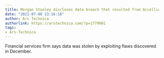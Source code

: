 ```yaml
---
title: Morgan Stanley discloses data breach that resulted from Accellion FTA hacks
date: "2021-07-08 23:16:18"
author: Ars Technica
authorlink: https://arstechnica.com/?p=1779001
tags:
- Ars-Technica
---
```

Financial services firm says data was stolen by exploiting flaws discovered in December.